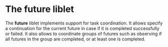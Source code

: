 # The future liblet

The **future** liblet implements support for task coordination.
It allows specify a continuation for the current future in case if it is
completed successfully or failed. It also allows to coordinate groups of futures
such as observing if all futures in the group are completed, or at least one is
completed.
